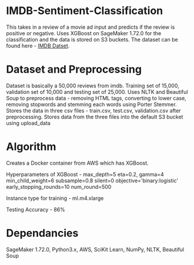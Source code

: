 # IMDB-Sentiment-Classification
This takes in a review of a movie ad input and predicts if the review is positive or negative.
Uses XGBoost on SageMaker 1.72.0 for the classification and the data is stored on S3 buckets.
The dataset can be found here - [IMDB Datset](http://ai.stanford.edu/~amaas/data/sentiment/).

# Dataset and Preprocessing
Dataset is basically a 50,000 reviews from imdb. Training set of 15,000, validation set of 10,000 and testing set of 25,000.
Uses NLTK and Beautiful Soup to preprocess data - removing HTML tags, converting to lower case, removing stopwords and stemming each words using Porter Stemmer.
Stores the data in three csv files - train.csv, test.csv, validation.csv after preprocessing.
Stores data from the three files into the default S3 bucket using upload_data

# Algorithm
Creates a Docker container from AWS which has XGBoost.

Hyperparameters of XGBoost - 
max_depth=5
eta=0.2, gamma=4
min_child_weight=6
subsample=0.8
silent=0
objective='binary:logistic'
early_stopping_rounds=10
num_round=500

Instance type for training - ml.m4.xlarge

Testing Accuracy - 86%

# Dependancies
SageMaker 1.72.0, Python3.x, AWS, SciKit Learn, NumPy, NLTK, Beautiful Soup
